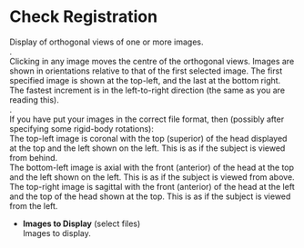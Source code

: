 # Check Registration  
Display of orthogonal views of one or more images.  
.  
Clicking in any image moves the centre of the orthogonal views. Images are shown in orientations relative to that of the first selected image. The first specified image is shown at the top-left, and the last at the bottom right.  The fastest increment is in the left-to-right direction (the same as you are reading this).  
.  
If you have put your images in the correct file format, then (possibly after specifying some rigid-body rotations):  
    The top-left image is coronal with the top (superior) of the head displayed at the top and the left shown on the left. This is as if the subject is viewed from behind.  
    The bottom-left image is axial with the front (anterior) of the head at the top and the left shown on the left. This is as if the subject is viewed from above.  
    The top-right image is sagittal with the front (anterior) of the head at the left and the top of the head shown at the top. This is as if the subject is viewed from the left.  

* **Images to Display** (select files)  
Images to display.  

